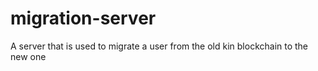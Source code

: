 # migration-server
A server that is used to migrate a user from the old kin blockchain to the new one 

